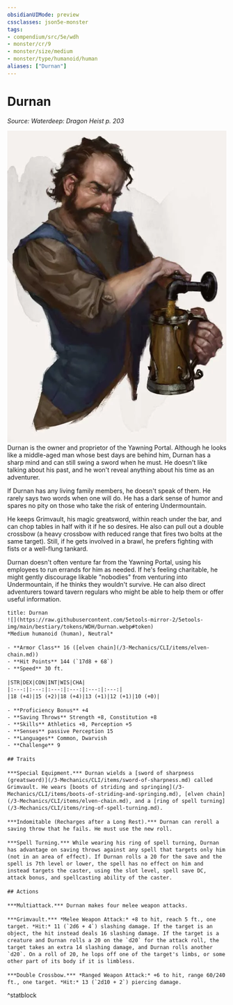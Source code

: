 ```yaml
---
obsidianUIMode: preview
cssclasses: json5e-monster
tags:
- compendium/src/5e/wdh
- monster/cr/9
- monster/size/medium
- monster/type/humanoid/human
aliases: ["Durnan"]
---
```

# Durnan
*Source: Waterdeep: Dragon Heist p. 203*  

![](https://raw.githubusercontent.com/5etools-mirror-2/5etools-img/main/bestiary/WDH/Durnan.webp#right)  
Durnan is the owner and proprietor of the Yawning Portal. Although he looks like a middle-aged man whose best days are behind him, Durnan has a sharp mind and can still swing a sword when he must. He doesn't like talking about his past, and he won't reveal anything about his time as an adventurer.

If Durnan has any living family members, he doesn't speak of them. He rarely says two words when one will do. He has a dark sense of humor and spares no pity on those who take the risk of entering Undermountain.

He keeps Grimvault, his magic greatsword, within reach under the bar, and can chop tables in half with it if he so desires. He also can pull out a double crossbow (a heavy crossbow with reduced range that fires two bolts at the same target). Still, if he gets involved in a brawl, he prefers fighting with fists or a well-flung tankard.

Durnan doesn't often venture far from the Yawning Portal, using his employees to run errands for him as needed. If he's feeling charitable, he might gently discourage likable "nobodies" from venturing into Undermountain, if he thinks they wouldn't survive. He can also direct adventurers toward tavern regulars who might be able to help them or offer useful information.


```ad-statblock
title: Durnan
![](https://raw.githubusercontent.com/5etools-mirror-2/5etools-img/main/bestiary/tokens/WDH/Durnan.webp#token)
*Medium humanoid (human), Neutral*

- **Armor Class** 16 ([elven chain](/3-Mechanics/CLI/items/elven-chain.md))
- **Hit Points** 144 (`17d8 + 68`) 
- **Speed** 30 ft.

|STR|DEX|CON|INT|WIS|CHA|
|:---:|:---:|:---:|:---:|:---:|:---:|
|18 (+4)|15 (+2)|18 (+4)|13 (+1)|12 (+1)|10 (+0)|

- **Proficiency Bonus** +4
- **Saving Throws** Strength +8, Constitution +8
- **Skills** Athletics +8, Perception +5
- **Senses** passive Perception 15
- **Languages** Common, Dwarvish
- **Challenge** 9

## Traits

***Special Equipment.*** Durnan wields a [sword of sharpness (greatsword)](/3-Mechanics/CLI/items/sword-of-sharpness.md) called Grimvault. He wears [boots of striding and springing](/3-Mechanics/CLI/items/boots-of-striding-and-springing.md), [elven chain](/3-Mechanics/CLI/items/elven-chain.md), and a [ring of spell turning](/3-Mechanics/CLI/items/ring-of-spell-turning.md).

***Indomitable (Recharges after a Long Rest).*** Durnan can reroll a saving throw that he fails. He must use the new roll.

***Spell Turning.*** While wearing his ring of spell turning, Durnan has advantage on saving throws against any spell that targets only him (not in an area of effect). If Durnan rolls a 20 for the save and the spell is 7th level or lower, the spell has no effect on him and instead targets the caster, using the slot level, spell save DC, attack bonus, and spellcasting ability of the caster.

## Actions

***Multiattack.*** Durnan makes four melee weapon attacks.

***Grimvault.*** *Melee Weapon Attack:* +8 to hit, reach 5 ft., one target. *Hit:* 11 (`2d6 + 4`) slashing damage. If the target is an object, the hit instead deals 16 slashing damage. If the target is a creature and Durnan rolls a 20 on the `d20` for the attack roll, the target takes an extra 14 slashing damage, and Durnan rolls another `d20`. On a roll of 20, he lops off one of the target's limbs, or some other part of its body if it is limbless.

***Double Crossbow.*** *Ranged Weapon Attack:* +6 to hit, range 60/240 ft., one target. *Hit:* 13 (`2d10 + 2`) piercing damage.
```
^statblock